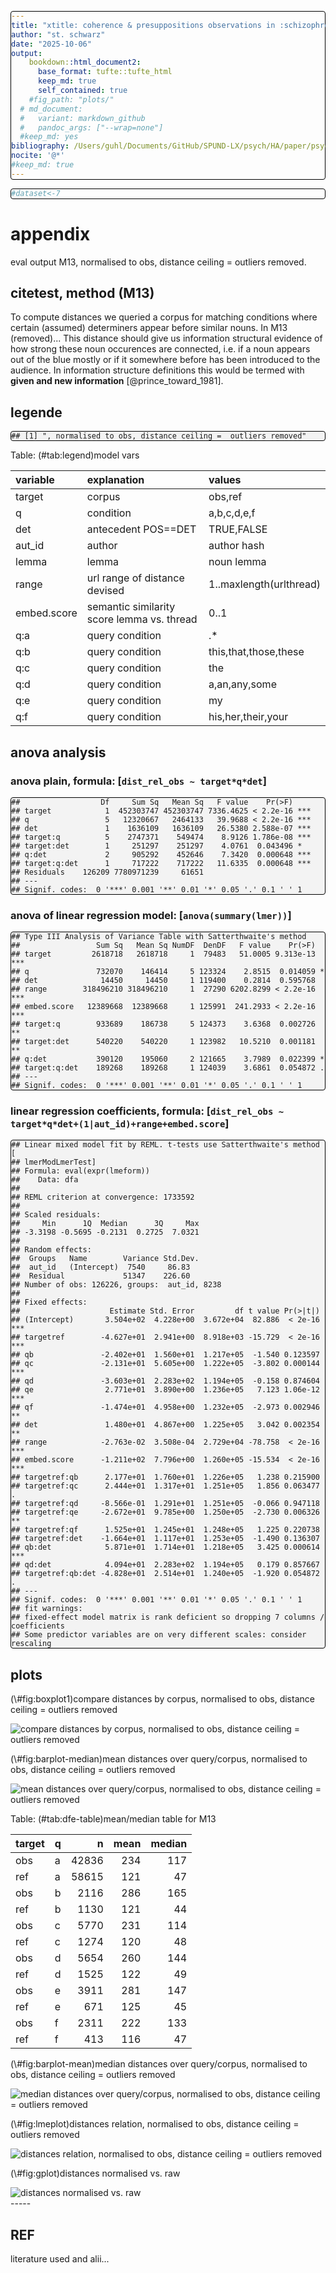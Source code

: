 ```yaml
---
title: "xtitle: coherence & presuppositions observations in :schizophrenia: threads"
author: "st. schwarz"
date: "2025-10-06"
output: 
    bookdown::html_document2:
      base_format: tufte::tufte_html
      keep_md: true
      self_contained: true
    #fig_path: "plots/"
  # md_document:
  #   variant: markdown_github
  #   pandoc_args: ["--wrap=none"]
  #keep_md: yes
bibliography: /Users/guhl/Documents/GitHub/SPUND-LX/psych/HA/paper/psych.bib
nocite: '@*'
#keep_md: true
---
```




<style type="text/css">
/*table {
  width: 100% !important;
  
}*/
pre {
border: 1px solid black;
border-radius: 0.25rem;
background-color: rgba(0, 0, 0, 0.04);

}
</style>


``` r
#dataset<-7
```



# appendix
eval output M13, normalised to obs, distance ceiling =  outliers removed.

## citetest, method (M13)
To compute distances we queried a corpus for matching conditions where certain (assumed) determiners appear before similar nouns. In M13 (removed)...   This distance should give us information structural evidence of how strong these noun occurences are connected, i.e. if a noun appears out of the blue mostly or if it somewhere before has been introduced to the audience. In information structure definitions this would be termed with **given and new information** [@prince_toward_1981].

## legende

```
## [1] ", normalised to obs, distance ceiling =  outliers removed"
```



Table: (\#tab:legend)model vars

|variable    |explanation                                |values                  |
|:-----------|:------------------------------------------|:-----------------------|
|target      |corpus                                     |obs,ref                 |
|q           |condition                                  |a,b,c,d,e,f             |
|det         |antecedent POS==DET                        |TRUE,FALSE              |
|aut_id      |author                                     |author hash             |
|lemma       |lemma                                      |noun lemma              |
|range       |url range of distance devised              |1..maxlength(urlthread) |
|embed.score |semantic similarity score lemma vs. thread |0..1                    |
|q:a         |query condition                            |.*                      |
|q:b         |query condition                            |this,that,those,these   |
|q:c         |query condition                            |the                     |
|q:d         |query condition                            |a,an,any,some           |
|q:e         |query condition                            |my                      |
|q:f         |query condition                            |his,her,their,your      |

## anova analysis
### anova plain, formula: [``` dist_rel_obs ~ target*q*det ```]

```
##                  Df     Sum Sq   Mean Sq   F value    Pr(>F)    
## target            1  452303747 452303747 7336.4625 < 2.2e-16 ***
## q                 5   12320667   2464133   39.9688 < 2.2e-16 ***
## det               1    1636109   1636109   26.5380 2.588e-07 ***
## target:q          5    2747371    549474    8.9126 1.786e-08 ***
## target:det        1     251297    251297    4.0761  0.043496 *  
## q:det             2     905292    452646    7.3420  0.000648 ***
## target:q:det      1     717222    717222   11.6335  0.000648 ***
## Residuals    126209 7780971239     61651                        
## ---
## Signif. codes:  0 '***' 0.001 '**' 0.01 '*' 0.05 '.' 0.1 ' ' 1
```

### anova of linear regression model: [`anova(summary(lmer))`]


```
## Type III Analysis of Variance Table with Satterthwaite's method
##                 Sum Sq   Mean Sq NumDF  DenDF   F value    Pr(>F)    
## target         2618718   2618718     1  79483   51.0005 9.313e-13 ***
## q               732070    146414     5 123324    2.8515  0.014059 *  
## det              14450     14450     1 119400    0.2814  0.595768    
## range        318496210 318496210     1  27290 6202.8299 < 2.2e-16 ***
## embed.score   12389668  12389668     1 125991  241.2933 < 2.2e-16 ***
## target:q        933689    186738     5 124373    3.6368  0.002726 ** 
## target:det      540220    540220     1 123982   10.5210  0.001181 ** 
## q:det           390120    195060     2 121665    3.7989  0.022399 *  
## target:q:det    189268    189268     1 124039    3.6861  0.054872 .  
## ---
## Signif. codes:  0 '***' 0.001 '**' 0.01 '*' 0.05 '.' 0.1 ' ' 1
```

### linear regression coefficients, formula: [``` dist_rel_obs ~ target*q*det+(1|aut_id)+range+embed.score ```]

```
## Linear mixed model fit by REML. t-tests use Satterthwaite's method [
## lmerModLmerTest]
## Formula: eval(expr(lmeform))
##    Data: dfa
## 
## REML criterion at convergence: 1733592
## 
## Scaled residuals: 
##     Min      1Q  Median      3Q     Max 
## -3.3198 -0.5695 -0.2131  0.2725  7.0321 
## 
## Random effects:
##  Groups   Name        Variance Std.Dev.
##  aut_id   (Intercept)  7540     86.83  
##  Residual             51347    226.60  
## Number of obs: 126226, groups:  aut_id, 8238
## 
## Fixed effects:
##                    Estimate Std. Error         df t value Pr(>|t|)    
## (Intercept)       3.504e+02  4.228e+00  3.672e+04  82.886  < 2e-16 ***
## targetref        -4.627e+01  2.941e+00  8.918e+03 -15.729  < 2e-16 ***
## qb               -2.402e+01  1.560e+01  1.217e+05  -1.540 0.123597    
## qc               -2.131e+01  5.605e+00  1.222e+05  -3.802 0.000144 ***
## qd               -3.603e+01  2.283e+02  1.194e+05  -0.158 0.874604    
## qe                2.771e+01  3.890e+00  1.236e+05   7.123 1.06e-12 ***
## qf               -1.474e+01  4.958e+00  1.232e+05  -2.973 0.002946 ** 
## det               1.480e+01  4.867e+00  1.225e+05   3.042 0.002354 ** 
## range            -2.763e-02  3.508e-04  2.729e+04 -78.758  < 2e-16 ***
## embed.score      -1.211e+02  7.796e+00  1.260e+05 -15.534  < 2e-16 ***
## targetref:qb      2.177e+01  1.760e+01  1.226e+05   1.238 0.215900    
## targetref:qc      2.444e+01  1.317e+01  1.251e+05   1.856 0.063477 .  
## targetref:qd     -8.566e-01  1.291e+01  1.251e+05  -0.066 0.947118    
## targetref:qe     -2.672e+01  9.785e+00  1.250e+05  -2.730 0.006326 ** 
## targetref:qf      1.525e+01  1.245e+01  1.248e+05   1.225 0.220738    
## targetref:det    -1.664e+01  1.117e+01  1.253e+05  -1.490 0.136307    
## qb:det            5.871e+01  1.714e+01  1.218e+05   3.425 0.000614 ***
## qd:det            4.094e+01  2.283e+02  1.194e+05   0.179 0.857667    
## targetref:qb:det -4.828e+01  2.514e+01  1.240e+05  -1.920 0.054872 .  
## ---
## Signif. codes:  0 '***' 0.001 '**' 0.01 '*' 0.05 '.' 0.1 ' ' 1
## fit warnings:
## fixed-effect model matrix is rank deficient so dropping 7 columns / coefficients
## Some predictor variables are on very different scales: consider rescaling
```

## plots
<div class="figure">
<p class="caption">(\#fig:boxplot1)compare distances by corpus, normalised to obs, distance ceiling =  outliers removed</p><img src="poster-ext_files/figure-html/boxplot1-1.png" alt="compare distances by corpus, normalised to obs, distance ceiling =  outliers removed"  /></div>

<div class="figure">
<p class="caption">(\#fig:barplot-median)mean distances over query/corpus, normalised to obs, distance ceiling =  outliers removed</p><img src="poster-ext_files/figure-html/barplot-median-1.png" alt="mean distances over query/corpus, normalised to obs, distance ceiling =  outliers removed"  /></div>



Table: (\#tab:dfe-table)mean/median table for M13

|target |q  |     n| mean| median|
|:------|:--|-----:|----:|------:|
|obs    |a  | 42836|  234|    117|
|ref    |a  | 58615|  121|     47|
|obs    |b  |  2116|  286|    165|
|ref    |b  |  1130|  121|     44|
|obs    |c  |  5770|  231|    114|
|ref    |c  |  1274|  120|     48|
|obs    |d  |  5654|  260|    144|
|ref    |d  |  1525|  122|     49|
|obs    |e  |  3911|  281|    147|
|ref    |e  |   671|  125|     45|
|obs    |f  |  2311|  222|    133|
|ref    |f  |   413|  116|     47|


<div class="figure">
<p class="caption">(\#fig:barplot-mean)median distances over query/corpus, normalised to obs, distance ceiling =  outliers removed</p><img src="poster-ext_files/figure-html/barplot-mean-1.png" alt="median distances over query/corpus, normalised to obs, distance ceiling =  outliers removed"  /></div>

<div class="figure">
<p class="caption">(\#fig:lmeplot)distances relation, normalised to obs, distance ceiling =  outliers removed</p><img src="poster-ext_files/figure-html/lmeplot-1.png" alt="distances relation, normalised to obs, distance ceiling =  outliers removed"  /></div>

<div class="figure">
<p class="caption">(\#fig:gplot)distances normalised vs. raw</p><img src="poster-ext_files/figure-html/gplot-1.png" alt="distances normalised vs. raw"  /></div>
-----

## REF
literature used and alii...   


